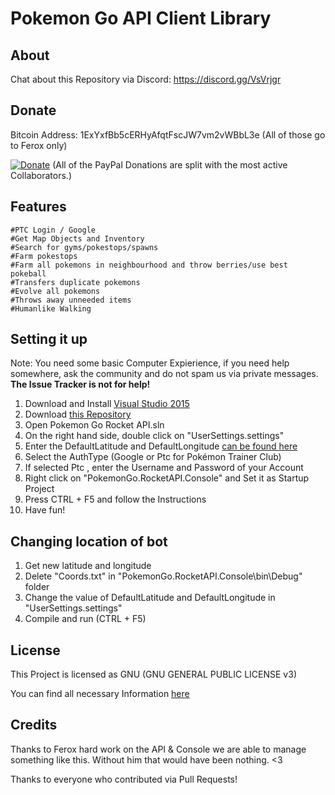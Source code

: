 # Pokemon Go API Client Library #


## About

Chat about this Repository via Discord: https://discord.gg/VsVrjgr

## Donate

Bitcoin Address:  1ExYxfBb5cERHyAfqtFscJW7vm2vWBbL3e (All of those go to Ferox only)

[![Donate](https://www.paypalobjects.com/en_US/i/btn/btn_donateCC_LG.gif)](https://www.paypal.com/cgi-bin/webscr?cmd=_donations&business=farhaninoor1%40gmail%2ecom&lc=GB&item_name=POGO%20Bot%20Donations&item_number=POGO&no_note=0&currency_code=USD&bn=PP%2dDonationsBF%3abtn_donateCC_LG_global%2egif%3aNonHostedGuest) 
(All of the PayPal Donations are split with the most active Collaborators.)

## Features

```
#PTC Login / Google
#Get Map Objects and Inventory
#Search for gyms/pokestops/spawns
#Farm pokestops
#Farm all pokemons in neighbourhood and throw berries/use best pokeball
#Transfers duplicate pokemons
#Evolve all pokemons
#Throws away unneeded items
#Humanlike Walking

```

## Setting it up
Note: You need some basic Computer Expierience, if you need help somewhere, ask the community and do not spam us via private messages. **The Issue Tracker is not for help!**


1. Download and Install [Visual Studio 2015](https://go.microsoft.com/fwlink/?LinkId=691979&clcid=0x407)
2. Download [this Repository](https://github.com/NecronomiconCoding/Pokemon-Go-Bot/archive/master.zip)
3. Open Pokemon Go Rocket API.sln
4. On the right hand side, double click on "UserSettings.settings"
5. Enter the DefaultLatitude and DefaultLongitude [can be found here](http://mondeca.com/index.php/en/any-place-en)
6. Select the AuthType (Google or Ptc for Pokémon Trainer Club)
7. If selected Ptc , enter the Username and Password of your Account
8. Right click on "PokemonGo.RocketAPI.Console" and Set it as Startup Project
9. Press CTRL + F5 and follow the Instructions
10. Have fun! 

## Changing location of bot

1. Get new latitude and longitude
2. Delete "Coords.txt" in "PokemonGo.RocketAPI.Console\bin\Debug\" folder
3. Change the value of DefaultLatitude and DefaultLongitude in "UserSettings.settings"
4. Compile and run (CTRL + F5)

## License
This Project is licensed as GNU (GNU GENERAL PUBLIC LICENSE v3) 

You can find all necessary Information [here](https://github.com/NecronomiconCoding/Pokemon-Go-Bot/blob/master/LICENSE.md)


## Credits
Thanks to Ferox hard work on the API & Console we are able to manage something like this. Without him that would have been nothing. <3

Thanks to everyone who contributed via Pull Requests!
